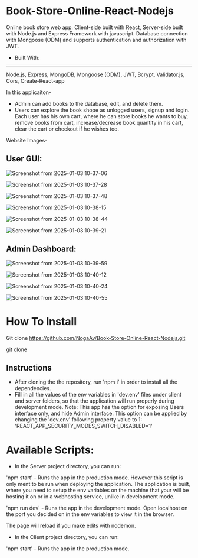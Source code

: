 # Book-Store-Online-React-Nodejs
Online book store web app. 
Client-side built with React, Server-side built with Node.js and Express Framework with javascript. 
Database connection with Mongoose (ODM) and supports authentication and authorization with JWT. 

* Built With:
-----------
Node.js, 
Express, 
MongoDB, 
Mongoose (ODM), 
JWT, 
Bcrypt, 
Validator.js, 
Cors, 
Create-React-app


In this applicaiton-
* Admin can add books to the database, edit, and delete them. 
* Users can explore the book shope as unlogged users, signup and login. 
Each user has his own cart, where he can store books he wants to buy, remove books from cart, increase/decrease book quantity in his cart, clear the cart or 
checkout if he wishes too.

Website Images-
## User GUI:

![Screenshot from 2025-01-03 10-37-06](https://github.com/user-attachments/assets/47de46af-a8b5-4ee5-ba18-354c82016197)

![Screenshot from 2025-01-03 10-37-28](https://github.com/user-attachments/assets/f5b5b99f-b98d-4451-bdd9-26450554d0fd)

![Screenshot from 2025-01-03 10-37-48](https://github.com/user-attachments/assets/d438ae9e-ed24-4504-b92f-cc1e86d407e5)

![Screenshot from 2025-01-03 10-38-15](https://github.com/user-attachments/assets/b3047374-00f2-4ce6-a4db-ffeb9e3cc84f)

![Screenshot from 2025-01-03 10-38-44](https://github.com/user-attachments/assets/31868de1-42f4-4cfb-8879-fda07c05c786)

![Screenshot from 2025-01-03 10-39-21](https://github.com/user-attachments/assets/792b764f-1e3f-4c52-9785-0c3f78a2e9a0)


## Admin Dashboard:

![Screenshot from 2025-01-03 10-39-59](https://github.com/user-attachments/assets/6ae71e10-752b-4534-b59c-00dfc9fefe01)

![Screenshot from 2025-01-03 10-40-12](https://github.com/user-attachments/assets/eb5a04ce-6afb-4f3a-a459-6e775f84c3dd)

![Screenshot from 2025-01-03 10-40-24](https://github.com/user-attachments/assets/1adb7060-9f1d-4c76-9947-84796257bf47)

![Screenshot from 2025-01-03 10-40-55](https://github.com/user-attachments/assets/7a63eb32-e863-47bd-a9dd-b47182bee82b)




# How To Install

Git clone https://github.com/NogaAv/Book-Store-Online-React-Nodejs.git


git clone 

## Instructions

- After cloning the the repository, run 'npm i' in order to install all the dependencies.
- Fill in all the values of the env variables in 'dev.env' files under client and server folders, so that the application will run properly during development mode.
  Note: This app has the option for exposing Users interface only, and hide Admin interface. 
  This option can be applied by changing the 'dev.env' following property value to 1:
        'REACT_APP_SECURITY_MODES_SWITCH_DISABLED=1' 
        
        
 # Available Scripts:
 
* In the Server project directory, you can run:

'npm start' - 
Runs the app in the production mode.
However this script is only ment to be run when deploying the application. The application is built, where you need to setup the env variables on the machine that your will be hosting it on or in a webhosting service, unlike in development mode.

'npm run dev' - 
Runs the app in the development mode.
Open localhost on the port you decided on in the env variables to view it in the browser.

The page will reload if you make edits with nodemon.


* In the Client project directory, you can run:

'npm start' - 
Runs the app in the production mode.


